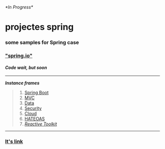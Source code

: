 
_\*In Progress\*_
# projectes spring
### some samples for Spring case 
### ["spring.io"](https://spring.io/)
#### ___Code wait, but soon___

----

***Instance frames***
>
>1. [Spring Boot](https://spring.io/projects/spring-boot)
>2. [MVC](https://spring.io/guides/gs/serving-web-content/)
>3. [Data](https://spring.io/projects/spring-data)
>4. [Security](https://spring.io/projects/spring-security)
>7. [Cloud](https://spring.io/cloud) 
>8. [HATEOAS](https://spring.io/projects/spring-hateoas)
>9. [_Reactive Toolkit_](https://projectreactor.io/)




---
### [It's link](https://github.com/ilyaHjuGb67hBh64fd/Spring/edit/main/README.md)
~~~
